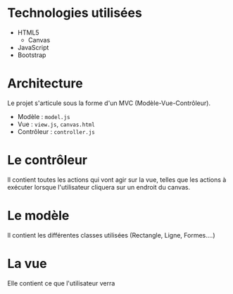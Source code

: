 # Technologies utilisées

* HTML5
	* Canvas
* JavaScript
* Bootstrap

# Architecture

Le projet s'articule sous la forme d'un MVC (Modèle-Vue-Contrôleur).

* Modèle : ```model.js```
* Vue : ```view.js```, ```canvas.html```
* Contrôleur : ```controller.js```

# Le contrôleur

Il contient toutes les actions qui vont agir sur la vue, telles que les actions à exécuter lorsque l'utilisateur cliquera sur un endroit du canvas.

# Le modèle

Il contient les différentes classes utilisées (Rectangle, Ligne, Formes....)

# La vue

Elle contient ce que l'utilisateur verra